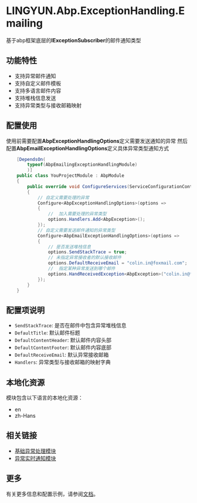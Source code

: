 # LINGYUN.Abp.ExceptionHandling.Emailing

基于abp框架底层的**IExceptionSubscriber**的邮件通知类型

## 功能特性

* 支持异常邮件通知
* 支持自定义邮件模板
* 支持多语言邮件内容
* 支持堆栈信息发送
* 支持异常类型与接收邮箱映射

## 配置使用

使用前需要配置**AbpExceptionHandlingOptions**定义需要发送通知的异常
然后配置**AbpEmailExceptionHandlingOptions**定义具体异常类型通知方式

```csharp
    [DependsOn(
        typeof(AbpEmailingExceptionHandlingModule)
        )]
    public class YouProjectModule : AbpModule
    {
        public override void ConfigureServices(ServiceConfigurationContext context)
        {
            // 自定义需要处理的异常
            Configure<AbpExceptionHandlingOptions>(options =>
            {
                //  加入需要处理的异常类型
                options.Handlers.Add<AbpException>();
            });
            // 自定义需要发送邮件通知的异常类型
            Configure<AbpEmailExceptionHandlingOptions>(options =>
            {
                // 是否发送堆栈信息
                options.SendStackTrace = true;
                // 未指定异常接收者的默认接收邮件
                options.DefaultReceiveEmail = "colin.in@foxmail.com";
                //  指定某种异常发送到哪个邮件
                options.HandReceivedException<AbpException>("colin.in@foxmail.com");
            });
        }
    }
```

## 配置项说明

* `SendStackTrace`: 是否在邮件中包含异常堆栈信息
* `DefaultTitle`: 默认邮件标题
* `DefaultContentHeader`: 默认邮件内容头部
* `DefaultContentFooter`: 默认邮件内容底部
* `DefaultReceiveEmail`: 默认异常接收邮箱
* `Handlers`: 异常类型与接收邮箱的映射字典

## 本地化资源

模块包含以下语言的本地化资源：
* en
* zh-Hans

## 相关链接

* [基础异常处理模块](../LINGYUN.Abp.ExceptionHandling/README.md)
* [异常实时通知模块](../../../modules/realtime-notifications/LINGYUN.Abp.ExceptionHandling.Notifications/README.md)

## 更多

有关更多信息和配置示例，请参阅[文档](https://github.com/colinin/abp-next-admin)。